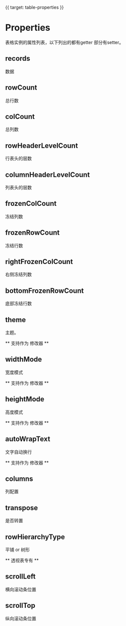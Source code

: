 {{ target: table-properties }}

# Properties

表格实例的属性列表，以下列出的都有getter 部分有setter。

## records

数据

## rowCount

总行数

## colCount

总列数

## rowHeaderLevelCount

行表头的层数

## columnHeaderLevelCount

列表头的层数

## frozenColCount

冻结列数

## frozenRowCount

冻结行数

## rightFrozenColCount

右侧冻结列数

## bottomFrozenRowCount

底部冻结行数

## theme

主题。

** 支持作为 修改器 **

## widthMode

宽度模式

** 支持作为 修改器 **

## heightMode

高度模式

** 支持作为 修改器 **

## autoWrapText

文字自动换行

** 支持作为 修改器 **

## columns

列配置

## transpose

是否转置

## rowHierarchyType

平铺 or 树形

** 透视表专有 **

## scrollLeft

横向滚动条位置

## scrollTop

纵向滚动条位置
